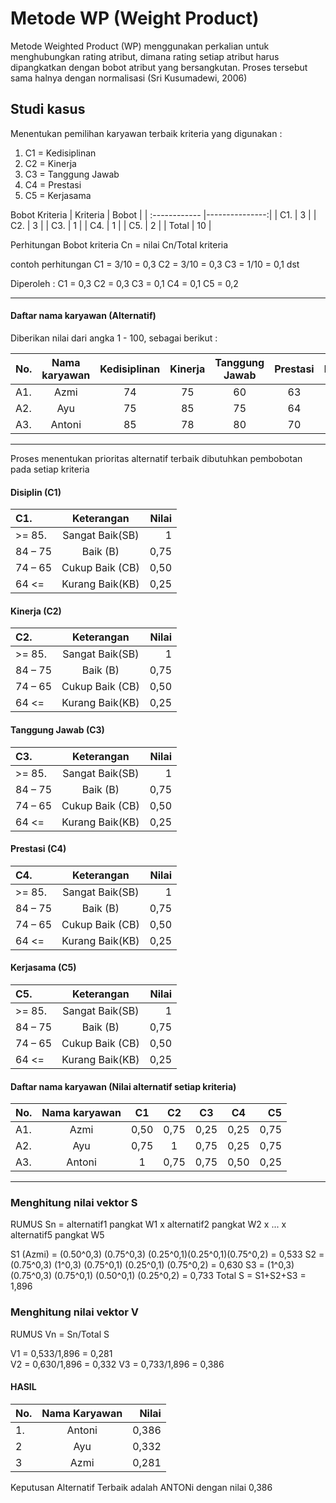 # Metode WP (Weight Product)
Metode Weighted Product (WP) menggunakan perkalian untuk menghubungkan rating atribut, dimana rating setiap atribut harus dipangkatkan dengan bobot atribut yang bersangkutan. Proses tersebut sama halnya dengan normalisasi (Sri Kusumadewi, 2006)

## Studi kasus
Menentukan pemilihan karyawan terbaik
kriteria yang digunakan :

1. C1 = Kedisiplinan 
2. C2 = Kinerja 
3. C3 = Tanggung Jawab 
4. C4 = Prestasi 
5. C5 = Kerjasama 

Bobot Kriteria
| Kriteria  | Bobot  |
| :------------ |---------------:| 
| C1. | 3 | 
| C2. | 3 | 
| C3. | 1 | 
| C4. | 1 | 
| C5. | 2 | 
| Total | 10 | 

Perhitungan Bobot kriteria
Cn = nilai Cn/Total kriteria 

contoh perhitungan
C1 = 3/10 = 0,3
C2 = 3/10 = 0,3
C3 = 1/10 = 0,1
dst

Diperoleh :
C1 = 0,3
C2 = 0,3
C3 = 0,1
C4 = 0,1
C5 = 0,2

---
#### Daftar nama karyawan (Alternatif)
Diberikan nilai dari angka 1 - 100, sebagai berikut :

| No.  | Nama karyawan  | Kedisiplinan | Kinerja | Tanggung Jawab | Prestasi | Kerjasama |
| :------------ |:---------------:|:---------------:|:---------------:|:---------------:|:---------------:| -----:|
| A1. | Azmi | 74 | 75 | 60 | 63 | 75 |
| A2. | Ayu | 75 | 85 | 75 | 64 | 75 |
| A3. | Antoni | 85 | 78 | 80 | 70 | 60 |

---
Proses menentukan prioritas alternatif terbaik dibutuhkan pembobotan pada
setiap kriteria

#### Disiplin (C1)
| C1.  | Keterangan  | Nilai |
| :------------ |:---------------:| -----:|
| >= 85. | Sangat Baik(SB)  | 1 |
| 84 – 75 | Baik (B) | 0,75 |
| 74 – 65 | Cukup Baik (CB)  | 0,50 |
| 64 <= | Kurang Baik(KB)  | 0,25 |

#### Kinerja (C2)
| C2.  | Keterangan  | Nilai |
| :------------ |:---------------:| -----:|
| >= 85. | Sangat Baik(SB)  | 1 |
| 84 – 75 | Baik (B) | 0,75 |
| 74 – 65 | Cukup Baik (CB)  | 0,50 |
| 64 <= | Kurang Baik(KB)  | 0,25 |

#### Tanggung Jawab (C3)
| C3.  | Keterangan  | Nilai |
| :------------ |:---------------:| -----:|
| >= 85. | Sangat Baik(SB)  | 1 |
| 84 – 75 | Baik (B) | 0,75 |
| 74 – 65 | Cukup Baik (CB)  | 0,50 |
| 64 <= | Kurang Baik(KB)  | 0,25 |

#### Prestasi (C4)
| C4.  | Keterangan  | Nilai |
| :------------ |:---------------:| -----:|
| >= 85. | Sangat Baik(SB)  | 1 |
| 84 – 75 | Baik (B) | 0,75 |
| 74 – 65 | Cukup Baik (CB)  | 0,50 |
| 64 <= | Kurang Baik(KB)  | 0,25 |

#### Kerjasama (C5)
| C5.  | Keterangan  | Nilai |
| :------------ |:---------------:| -----:|
| >= 85. | Sangat Baik(SB)  | 1 |
| 84 – 75 | Baik (B) | 0,75 |
| 74 – 65 | Cukup Baik (CB)  | 0,50 |
| 64 <= | Kurang Baik(KB)  | 0,25 |

#### Daftar nama karyawan (Nilai alternatif setiap kriteria)
| No.  | Nama karyawan  | C1 | C2 | C3 | C4 | C5 |
| :------------ |:---------------:|:---------------:|:---------------:|:---------------:|:---------------:| -----:|
| A1. | Azmi | 0,50 | 0,75 | 0,25 | 0,25 | 0,75 |
| A2. | Ayu | 0,75 | 1 | 0,75 | 0,25 | 0,75 |
| A3. | Antoni | 1 | 0,75 | 0,75 | 0,50 | 0,25 |

---
### Menghitung nilai vektor S
RUMUS
Sn = alternatif1 pangkat W1 x alternatif2 pangkat W2 x ... x alternatif5 pangkat W5

S1 (Azmi) = (0.50^0,3) (0.75^0,3) (0.25^0,1)(0.25^0,1)(0.75^0,2) = 0,533
S2 = (0.75^0,3) (1^0,3) (0.75^0,1) (0.25^0,1) (0.75^0,2) = 0,630
S3 = (1^0,3) (0.75^0,3) (0.75^0,1) (0.50^0,1) (0.25^0,2) = 0,733
Total S = S1+S2+S3 = 1,896
### Menghitung nilai vektor V
RUMUS
Vn = Sn/Total S

V1 = 0,533/1,896 = 0,281  
V2 = 0,630/1,896 = 0,332 
V3 = 0,733/1,896 = 0,386 

#### HASIL 
| No.  | Nama Karyawan  | Nilai |
| :------------ |:---------------:| -----:|
| 1. | Antoni  | 0,386 |
| 2 | Ayu | 0,332 |
| 3 | Azmi  | 0,281 |

Keputusan Alternatif Terbaik adalah ANTONi dengan nilai 0,386 

